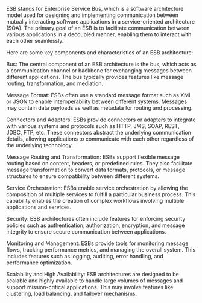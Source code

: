 ESB stands for Enterprise Service Bus, which is a software architecture model used for designing and implementing communication between mutually interacting software applications in a service-oriented architecture (SOA). The primary goal of an ESB is to facilitate communication between various applications in a decoupled manner, enabling them to interact with each other seamlessly.

Here are some key components and characteristics of an ESB architecture:

Bus: The central component of an ESB architecture is the bus, which acts as a communication channel or backbone for exchanging messages between different applications. The bus typically provides features like message routing, transformation, and mediation.

Message Format: ESBs often use a standard message format such as XML or JSON to enable interoperability between different systems. Messages may contain data payloads as well as metadata for routing and processing.

Connectors and Adapters: ESBs provide connectors or adapters to integrate with various systems and protocols such as HTTP, JMS, SOAP, REST, JDBC, FTP, etc. These connectors abstract the underlying communication details, allowing applications to communicate with each other regardless of the underlying technology.

Message Routing and Transformation: ESBs support flexible message routing based on content, headers, or predefined rules. They also facilitate message transformation to convert data formats, protocols, or message structures to ensure compatibility between different systems.

Service Orchestration: ESBs enable service orchestration by allowing the composition of multiple services to fulfill a particular business process. This capability enables the creation of complex workflows involving multiple applications and services.

Security: ESB architectures often include features for enforcing security policies such as authentication, authorization, encryption, and message integrity to ensure secure communication between applications.

Monitoring and Management: ESBs provide tools for monitoring message flows, tracking performance metrics, and managing the overall system. This includes features such as logging, auditing, error handling, and performance optimization.

Scalability and High Availability: ESB architectures are designed to be scalable and highly available to handle large volumes of messages and support mission-critical applications. This may involve features like clustering, load balancing, and failover mechanisms.
